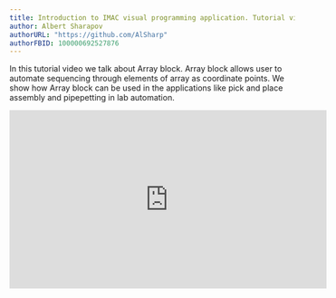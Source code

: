 ```yaml
---
title: Introduction to IMAC visual programming application. Tutorial videos. Part IV.
author: Albert Sharapov
authorURL: "https://github.com/AlSharp"
authorFBID: 100000692527876
---
```


In this tutorial video we talk about Array block. Array block allows user to automate sequencing through elements of array as coordinate points. We show how Array block can be used in the applications like pick and place assembly and pipepetting in lab automation.

<iframe class="tutorial-video" width="560" height="315" src="https://www.youtube.com/embed/w7soyK0SRGU" frameborder="0" allow="accelerometer; autoplay; encrypted-media; gyroscope; picture-in-picture" allowfullscreen></iframe>